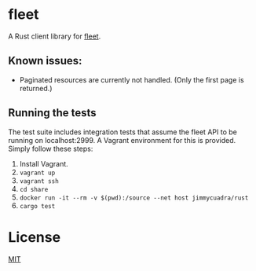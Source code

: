 # fleet

A Rust client library for [fleet](https://github.com/coreos/fleet).

## Known issues:

* Paginated resources are currently not handled. (Only the first page is returned.)

## Running the tests

The test suite includes integration tests that assume the fleet API to be running on localhost:2999. A Vagrant environment for this is provided. Simply follow these steps:

1. Install Vagrant.
1. `vagrant up`
1. `vagrant ssh`
1. `cd share`
1. `docker run -it --rm -v $(pwd):/source --net host jimmycuadra/rust`
1. `cargo test`

# License

[MIT](http://opensource.org/licenses/MIT)
